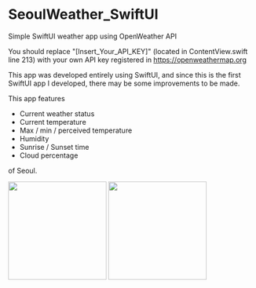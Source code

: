 # SeoulWeather_SwiftUI
Simple SwiftUI weather app using OpenWeather API

You should replace "[Insert_Your_API_KEY]" (located in ContentView.swift line 213) with your own API key registered in https://openweathermap.org

This app was developed entirely using SwiftUI, and since this is the first SwiftUI app I developed, there may be some improvements to be made.

This app features 
- Current weather status
- Current temperature
- Max / min / perceived temperature
- Humidity
- Sunrise / Sunset time
- Cloud percentage

of Seoul.

<div>
<img src="https://user-images.githubusercontent.com/48401272/89965947-fefedd00-dc88-11ea-8ded-78505a141eb0.PNG" width="200"></img>
<img src="https://user-images.githubusercontent.com/48401272/89966149-716fbd00-dc89-11ea-98ba-2646cf2d8a73.PNG" width="200"></img>
</div>
